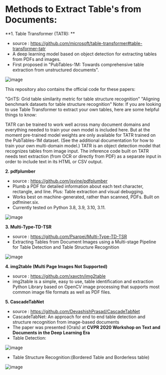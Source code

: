 # Methods to Extract Table's from Documents:

**1. Table Transformer (TATR): **
- source : https://github.com/microsoft/table-transformer#table-transformer-tatr
-  A deep learning model based on object detection for extracting tables from PDFs and images.
-  First proposed in "PubTables-1M: Towards comprehensive table extraction from unstructured documents".

![image](https://github.com/Surya-R-1999/Document-Q-A/assets/121089254/66c9dacc-04af-4230-94da-2290860fe095)

This repository also contains the official code for these papers:

"GriTS: Grid table similarity metric for table structure recognition"
"Aligning benchmark datasets for table structure recognition"
Note: If you are looking to use Table Transformer to extract your own tables, here are some helpful things to know:

TATR can be trained to work well across many document domains and everything needed to train your own model is included here. But at the moment pre-trained model weights are only available for TATR trained on the PubTables-1M dataset. (See the additional documentation for how to train your own multi-domain model.)
TATR is an object detection model that recognizes tables from image input. The inference code built on TATR needs text extraction (from OCR or directly from PDF) as a separate input in order to include text in its HTML or CSV output.

**2. pdfplumber**
- source : https://github.com/jsvine/pdfplumber
- Plumb a PDF for detailed information about each text character, rectangle, and line. Plus: Table extraction and visual debugging.
-  Works best on machine-generated, rather than scanned, PDFs. Built on pdfminer.six.
- Currently tested on Python 3.8, 3.9, 3.10, 3.11.

![image](https://github.com/Surya-R-1999/Document-Q-A/assets/121089254/d269fd71-ff28-456a-9347-aa5c84ed4dbe)

**3. Multi-Type-TD-TSR**
- source : https://github.com/Psarpei/Multi-Type-TD-TSR
- Extracting Tables from Document Images using a Multi-stage Pipeline for Table Detection and Table Structure Recognition
  
![image](https://github.com/Surya-R-1999/Document-Q-A/assets/121089254/7e3f4288-38e8-4c3c-9a51-3c7404ebdb99)

**4. img2table (Multi Page Images Not Supported)**
- source :  https://github.com/xavctn/img2table
- img2table is a simple, easy to use, table identification and extraction Python Library based on OpenCV image processing that supports most common image file formats as well as PDF files.

**5. CascadeTabNet**
- source : https://github.com/DevashishPrasad/CascadeTabNet
- CascadeTabNet: An approach for end to end table detection and structure recognition from image-based documents
- The paper was presented (Orals) at **CVPR 2020 Workshop on Text and Documents in the Deep Learning Era**
- Table Detection:
  
![image](https://github.com/Surya-R-1999/Document-Q-A/assets/121089254/ac19c64c-aa3f-407b-80ce-451a89ca4d99)
  
- Table Structure Recognition:(Bordered Table and Borderless table)
  
![image](https://github.com/Surya-R-1999/Document-Q-A/assets/121089254/379edc57-7172-4fec-ba89-610a9618bce6)

